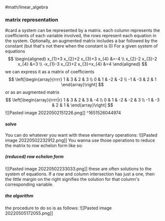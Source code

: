 #math/linear_algebra 

### matrix representation
#card 
a system can be represented by a matrix. each column represents the coefficients of each variable involved, the rows represent each equation in the system. Optionally, an augmented matrix includes a bar followed by the constant (but that's not there when the constant is 0)
For a given system of equations
$$
\begin{aligned}
x_{1}+3 x_{2}+2 x_{3}+3 x_{4} &=-4 \\
x_{2}-2 x_{3}-2 x_{4} &=3 \\
-x_{1}-3 x_{2}+2 x_{3}+x_{4} &=4
\end{aligned}
$$
we can express it as a matrix of coefficients
$$
\left[\begin{array}{rrrr}
1 & 3 & 2 & 3 \\
0 & 1 & -2 & -2 \\
-1 & -3 & 2 & 1
\end{array}\right]
$$
or as an augmented matrix
$$
\left[\begin{array}{rrrr|r}
1 & 3 & 2 & 3 & -4 \\
0 & 1 & -2 & -2 & 3 \\
-1 & -3 & 2 & 1 & 
\end{array}\right]
$$
![[Pasted image 20220502151226.png]]
^1651526044974

#### solve
You can do whatever you want with these elementary operations:
![[Pasted image 20220502232912.png]]
You wanna use those operations to reduce the matrix to row echelon form like so:
##### (reduced) row echelon form
![[Pasted image 20220502233033.png]]
these are often solutions to the system of equations. If a row and column intersection has just a one, then the little margin on the right signifies the solution for that column's corresponding variable.

##### the algorithm
the procedure to do so is as follows: 
![[Pasted image 20220505172055.png]]